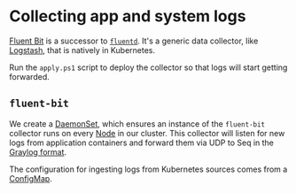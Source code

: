 # Collecting app and system logs

[Fluent Bit](https://fluentbit.io/) is a successor to [`fluentd`](https://www.fluentd.org/). It's a generic data collector, like [Logstash](https://www.elastic.co/logstash/), that is natively in Kubernetes.

Run the `apply.ps1` script to deploy the collector so that logs will start getting forwarded.

## `fluent-bit`

We create a [DaemonSet](https://kubernetes.io/docs/concepts/workloads/controllers/daemonset/), which ensures an instance of the `fluent-bit` collector runs on every [Node](https://kubernetes.io/docs/concepts/architecture/nodes/) in our cluster. This collector will listen for new logs from application containers and forward them via UDP to Seq in the [Graylog format](https://www.graylog.org/features/gelf).

The configuration for ingesting logs from Kubernetes sources comes from a [ConfigMap](https://kubernetes.io/docs/concepts/configuration/configmap/).
